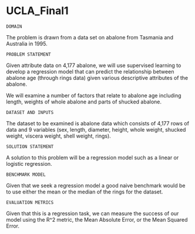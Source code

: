 # UCLA_Final1


    DOMAIN

The problem is drawn from a data set on abalone from Tasmania and Australia in 1995.

    PROBLEM STATEMENT

Given attribute data on 4,177 abalone, we will use supervised learning to develop a regression model that can predict the relationship between abalone age (through rings data) given various descriptive attributes of the abalone. 

We will examine a number of factors that relate to abalone age including length, weights of whole abalone and parts of shucked abalone. 

    DATASET AND INPUTS

The dataset to be examined is abalone data which consists of 4,177 rows of data and 9 variables (sex, length, diameter, height, whole weight, shucked weight, viscera weight, shell weight, rings). 

    SOLUTION STATEMENT

A solution to this problem will be a regression model such as a linear or logistic regression.

    BENCHMARK MODEL

Given that we seek a regression model a good naive benchmark would be to use either the mean or the median of the rings for the dataset.

    EVALUATION METRICS

Given that this is a regression task, we can measure the success of our model using the R^2 metric, the Mean Absolute Error, or the Mean Squared Error.
